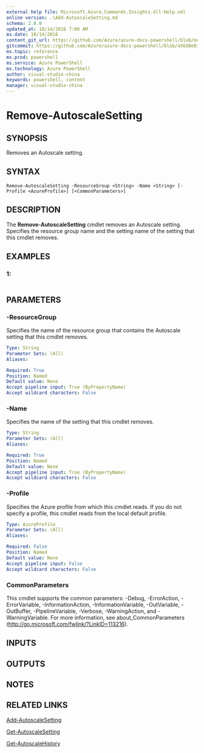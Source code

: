 ```yaml
---
external help file: Microsoft.Azure.Commands.Insights.dll-Help.xml
online version: .\Add-AutoscaleSetting.md
schema: 2.0.0
updated_at: 10/14/2016 7:06 AM
ms.date: 10/14/2016
content_git_url: https://github.com/Azure/azure-docs-powershell/blob/master/azureps-cmdlets-docs/ResourceManager/AzureRM.Insights/v0.9.8/CmdletMDs/Remove-AutoscaleSetting.md
gitcommit: https://github.com/Azure/azure-docs-powershell/blob/a56d0e01e65c2c33aa2af13dd29addc94ead6e88/azureps-cmdlets-docs/ResourceManager/AzureRM.Insights/v0.9.8/CmdletMDs/Remove-AutoscaleSetting.md
ms.topic: reference
ms.prod: powershell
ms.service: Azure PowerShell
ms.technology: Azure PowerShell
author: visual-studio-china
keywords: powershell, content
manager: visual-studio-china
---
```


# Remove-AutoscaleSetting

## SYNOPSIS
Removes an Autoscale setting.

## SYNTAX

```
Remove-AutoscaleSetting -ResourceGroup <String> -Name <String> [-Profile <AzureProfile>] [<CommonParameters>]
```

## DESCRIPTION
The **Remove-AutoscaleSetting** cmdlet removes an Autoscale setting.
Specifies the resource group name and the setting name of the setting that this cmdlet removes.

## EXAMPLES

### 1:
```

```

## PARAMETERS

### -ResourceGroup
Specifies the name of the resource group that contains the Autoscale setting that this cmdlet removes.

```yaml
Type: String
Parameter Sets: (All)
Aliases: 

Required: True
Position: Named
Default value: None
Accept pipeline input: True (ByPropertyName)
Accept wildcard characters: False
```

### -Name
Specifies the name of the setting that this cmdlet removes.

```yaml
Type: String
Parameter Sets: (All)
Aliases: 

Required: True
Position: Named
Default value: None
Accept pipeline input: True (ByPropertyName)
Accept wildcard characters: False
```

### -Profile
Specifies the Azure profile from which this cmdlet reads.
If you do not specify a profile, this cmdlet reads from the local default profile.

```yaml
Type: AzureProfile
Parameter Sets: (All)
Aliases: 

Required: False
Position: Named
Default value: None
Accept pipeline input: False
Accept wildcard characters: False
```

### CommonParameters
This cmdlet supports the common parameters: -Debug, -ErrorAction, -ErrorVariable, -InformationAction, -InformationVariable, -OutVariable, -OutBuffer, -PipelineVariable, -Verbose, -WarningAction, and -WarningVariable. For more information, see about_CommonParameters (http://go.microsoft.com/fwlink/?LinkID=113216).

## INPUTS

## OUTPUTS

## NOTES

## RELATED LINKS

[Add-AutoscaleSetting](.\Add-AutoscaleSetting.md)

[Get-AutoscaleSetting](.\Get-AutoscaleSetting.md)

[Get-AutoscaleHistory](.\Get-AutoscaleHistory.md)


